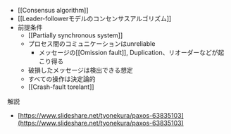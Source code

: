 - [[Consensus algorithm]]
- [[Leader-followerモデルのコンセンサスアルゴリズム]]
- 前提条件
	- [[Partially synchronous system]]
	- プロセス間のコミュニケーションはunreliable
		- メッセージの[[Omission fault]], Duplication、リオーダーなどが起こり得る
	- 破損したメッセージは検出できる想定
	- すべての操作は決定論的
	- [[Crash-fault torelant]]

解説
- [https://www.slideshare.net/tyonekura/paxos-63835103](https://www.slideshare.net/tyonekura/paxos-63835103)